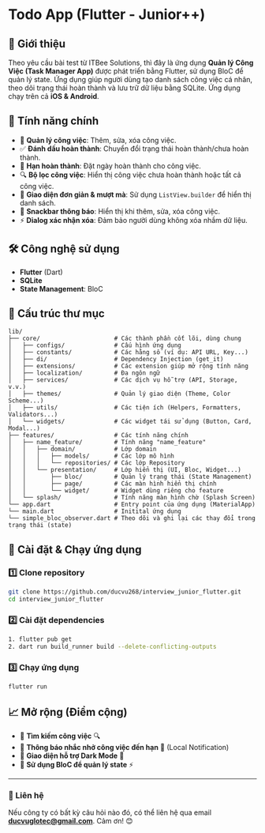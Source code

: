 # Todo App (Flutter - Junior++)

## 📌 Giới thiệu
Theo yêu cầu bài test từ ITBee Solutions, thì đây là ứng dụng **Quản lý Công Việc (Task Manager App)** được phát triển bằng Flutter, sử dụng BloC để quản lý state. Ứng dụng giúp người dùng tạo danh sách công việc cá nhân, theo dõi trạng thái hoàn thành và lưu trữ dữ liệu bằng SQLite. Ứng dụng chạy trên cả **iOS & Android**.

## 🚀 Tính năng chính
- 📝 **Quản lý công việc**: Thêm, sửa, xóa công việc.
- ✅ **Đánh dấu hoàn thành**: Chuyển đổi trạng thái hoàn thành/chưa hoàn thành.
- 📅 **Hạn hoàn thành**: Đặt ngày hoàn thành cho công việc.
- 🔍 **Bộ lọc công việc**: Hiển thị công việc chưa hoàn thành hoặc tất cả công việc.
- 🎨 **Giao diện đơn giản & mượt mà**: Sử dụng `ListView.builder` để hiển thị danh sách.
- 🔔 **Snackbar thông báo**: Hiển thị khi thêm, sửa, xóa công việc.
- ⚡ **Dialog xác nhận xóa**: Đảm bảo người dùng không xóa nhầm dữ liệu.

## 🛠️ Công nghệ sử dụng
- **Flutter** (Dart)
- **SQLite**
- **State Management**: BloC
<!-- - **Local Notification** (*nếu có*) -->

## 📂 Cấu trúc thư mục
```
lib/
├── core/                     # Các thành phần cốt lõi, dùng chung
│   ├── configs/              # Cấu hình ứng dụng
│   ├── constants/            # Các hằng số (ví dụ: API URL, Key...)
│   ├── di/                   # Dependency Injection (get_it)
│   ├── extensions/           # Các extension giúp mở rộng tính năng
│   ├── localization/         # Đa ngôn ngữ
│   ├── services/             # Các dịch vụ hỗ trợ (API, Storage, v.v.)
│   ├── themes/               # Quản lý giao diện (Theme, Color Scheme...)
│   ├── utils/                # Các tiện ích (Helpers, Formatters, Validators...)
│   └── widgets/              # Các widget tái sử dụng (Button, Card, Modal...)
├── features/                 # Các tính năng chính
│   ├── name_feature/         # Tính năng "name_feature"
│   │   ├── domain/           # Lớp domain
│   │   │   ├── models/       # Các lớp mô hình
│   │   │   └── repositories/ # Các lớp Repository
│   │   └── presentation/     # Lớp hiển thị (UI, Bloc, Widget...)
│   │       ├── bloc/         # Quản lý trạng thái (State Management)
│   │       ├── page/         # Các màn hình hiển thị chính
│   │       └── widget/       # Widget dùng riêng cho feature
│   └── splash/               # Tính năng màn hình chờ (Splash Screen)
└── app.dart                  # Entry point của ứng dụng (MaterialApp)
└── main.dart                 # Initital ứng dụng
└── simple_bloc_observer.dart # Theo dõi và ghi lại các thay đổi trong trạng thái (state)
```

## 🚀 Cài đặt & Chạy ứng dụng
### 1️⃣ Clone repository
```bash
git clone https://github.com/ducvu268/interview_junior_flutter.git
cd interview_junior_flutter
```

### 2️⃣ Cài đặt dependencies
```bash
1. flutter pub get
2. dart run build_runner build --delete-conflicting-outputs
```

### 3️⃣ Chạy ứng dụng
```bash
flutter run
```

## 📈 Mở rộng (Điểm cộng)
- 🔹 **Tìm kiếm công việc** 🔍
- 🔹 **Thông báo nhắc nhở công việc đến hạn** 🔔 (Local Notification)
- 🔹 **Giao diện hỗ trợ Dark Mode** 🌙
- 🔹 **Sử dụng BloC để quản lý state** ⚡

---
### 📩 Liên hệ
Nếu công ty có bất kỳ câu hỏi nào đó, có thể liên hệ qua email **ducvuglotec@gmail.com**. Cảm ơn! 😊

